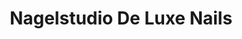 ---
title: "Nagelstudio De Luxe Nails"
url: /roggentin/nagelstudio-de-luxe-nails/
shop: Kosmetik
---